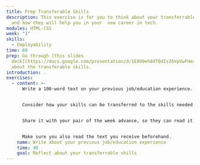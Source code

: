 ```yaml
---
title: Prep Transferable Skills
description: This exercise is for you to think about your transferrable skills
  and how they will help you in your  new career in tech.
modules: HTML-CSS
week: "1"
skills:
  - Employability
time: 60
prep: Go through [this slides
  deck](https://docs.google.com/presentation/d/1E8O9eh8dTQdIsI6VpVwFHesAz0PBDW38WSXuTir_vUk/edit#slide=id.ga9333c68a9_0_33)
  about the transferable skills.
introduction: .
exercises:
  - content: >-
      Write a 100-word text on your previous job/education experience.


      Consider how your skills can be transferred to the skills needed as a developer. 


      Share it with your pair of the week advance, so they can read it and you can discuss it in the class.


      M﻿ake sure you also read the text you receive beforehand.
    name: Write about your previous job/education experience
    time: 40
    goal: Reflect about your transferrable skills
---
```

